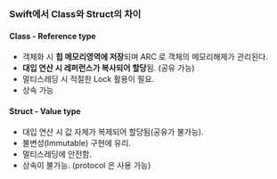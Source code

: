 ### Swift에서 Class와 Struct의 차이

#### **Class - Reference type**

- 객체화 시 **힙 메모리영역에 저장**되며 ARC 로 객체의 메모리해제가 관리된다.
- **대입 연산 시 레퍼런스가 복사되어 할당**됨. (공유 가능)
- 멀티스레딩 시 적절한 Lock 활용이 필요.
- 상속 가능

#### **Struct - Value type**

- 대입 연산 시 값 자체가 복제되어 할당됨(공유가 불가능).
- 불변성(Immutable) 구현에 유리.
- 멀티스레딩에 안전함.
- 상속이 불가능. (protocol 은 사용 가능)



